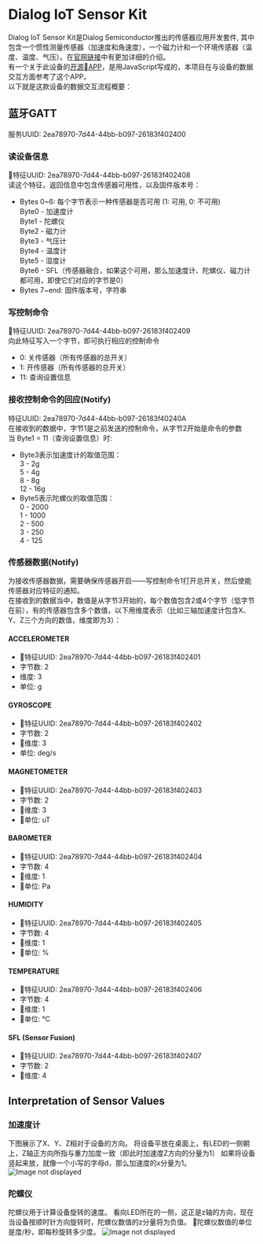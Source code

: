 # Dialog IoT Sensor Kit

Dialog IoT Sensor Kit是Dialog Semiconductor推出的传感器应用开发套件, 其中包含一个惯性测量传感器（加速度和角速度），一个磁力计和一个环境传感器（温度、温度、气压）。在[官网链接](http://www.dialog-semiconductor.com/iotsensor)中有更加详细的介绍。  
有一个关于此设备的[开源APP](https://evothings.com/dialog-iot-sensor-starter-guide/)，是用JavaScript写成的，本项目在与设备的数据交互方面参考了这个APP。  
以下就是这款设备的数据交互流程概要：

## 蓝牙GATT

服务UUID: 2ea78970-7d44-44bb-b097-26183f402400

### 读设备信息
特征UUID:  2ea78970-7d44-44bb-b097-26183f402408  
读这个特征，返回信息中包含传感器可用性，以及固件版本号：
- Bytes 0~6: 每个字节表示一种传感器是否可用 (1: 可用, 0: 不可用)  
Byte0 - 加速度计  
Byte1 - 陀螺仪  
Byte2 - 磁力计  
Byte3 - 气压计  
Byte4 - 温度计  
Byte5 - 湿度计  
Byte6 - SFL（传感器融合，如果这个可用，那么加速度计、陀螺仪、磁力计都可用，即使它们对应的字节是0）
- Bytes 7~end: 固件版本号，字符串

### 写控制命令
特征UUID:  2ea78970-7d44-44bb-b097-26183f402409  
向此特征写入一个字节，即可执行相应的控制命令
- 0: 关传感器（所有传感器的总开关）
- 1: 开传感器（所有传感器的总开关）
- 11: 查询设置信息

### 接收控制命令的回应(Notify)
特征UUID: 2ea78970-7d44-44bb-b097-26183f40240A  
在接收到的数据中，字节1是之前发送的控制命令，从字节2开始是命令的参数  
当 Byte1 = 11（查询设置信息）时:  
- Byte3表示加速度计的取值范围：  
3 - 2g  
5 - 4g  
8 - 8g  
12 - 16g  
- Byte5表示陀螺仪的取值范围：  
0 - 2000  
1 - 1000  
2 - 500  
3 - 250  
4 - 125  

### 传感器数据(Notify)
为接收传感器数据，需要确保传感器开启——写控制命令1打开总开关，然后使能传感器对应特征的通知。  
在接收到的数据当中，数值是从字节3开始的，每个数值包含2或4个字节（低字节在前），有的传感器包含多个数值，以下用维度表示（比如三轴加速度计包含X、Y、Z三个方向的数值，维度即为3）：  

#### ACCELEROMETER
- 特征UUID: 2ea78970-7d44-44bb-b097-26183f402401
- 字节数: 2
- 维度: 3
- 单位: g

#### GYROSCOPE
- 特征UUID: 2ea78970-7d44-44bb-b097-26183f402402
- 字节数: 2
- 维度: 3
- 单位:  deg/s

#### MAGNETOMETER
- 特征UUID: 2ea78970-7d44-44bb-b097-26183f402403
- 字节数: 2
- 维度: 3
- 单位: uT

#### BAROMETER
- 特征UUID: 2ea78970-7d44-44bb-b097-26183f402404
- 字节数: 4
- 维度: 1
- 单位: Pa

#### HUMIDITY
- 特征UUID: 2ea78970-7d44-44bb-b097-26183f402405
- 字节数: 4
- 维度: 1
- 单位: %

#### TEMPERATURE
- 特征UUID: 2ea78970-7d44-44bb-b097-26183f402406
- 字节数: 4
- 维度: 1
- 单位: °C

#### SFL (Sensor Fusion)
- 特征UUID: 2ea78970-7d44-44bb-b097-26183f402407
- 字节数: 2
- 维度: 4

## Interpretation of Sensor Values

### 加速度计
下图展示了X、Y、Z相对于设备的方向。
将设备平放在桌面上，有LED的一侧朝上，Z轴正方向所指与重力加度一致（即此时加速度Z方向的分量为1）
如果将设备竖起来放，就像一个小写的字母d，那么加速度的x分量为1。  
![Image not displayed](DialogIoTSensorKit-Accelerometer.jpg "设备x, y, z轴对应的方向")

### 陀螺仪
陀螺仪用于计算设备旋转的速度。
看向LED所在的一侧，这正是z轴的方向，现在当设备按顺时针方向旋转时，陀螺仪数值的z分量将为负值。
陀螺仪数值的单位是度/秒，即每秒旋转多少度。
![Image not displayed](DialogIoTSensorKit-Gyroscope.jpg "设备的旋转速度")
